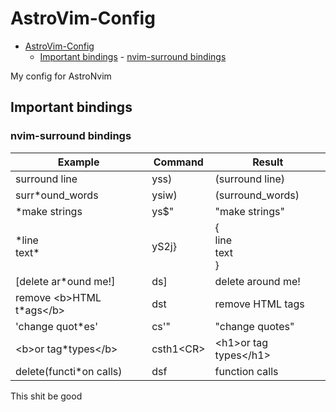 # AstroVim-Config

<!--toc:start-->

- [AstroVim-Config](#astrovim-config)
  - [Important bindings](#important-bindings) - [nvim-surround bindings](#nvim-surround-bindings)
  <!--toc:end-->

My config for AstroNvim

## Important bindings

### nvim-surround bindings

| Example                       | Command     | Result                         |
| ----------------------------- | ----------- | ------------------------------ |
| surround line                 | yss)        | (surround line)
| surr\*ound_words              | ysiw)       | (surround_words)               |
| \*make strings                | ys$"        | "make strings"                 |
| \*line <br/> text\*           | yS2j}       | { <br/>line <br/> text <br/> } |
| [delete ar*ound me!]          | ds]         | delete around me!              |
| remove \<b\>HTML t\*ags\</b\> | dst         | remove HTML tags               |
| 'change quot\*es'             | cs'"        | "change quotes"                |
| \<b\>or tag\*types\</b\>      | csth1\<CR\> | \<h1\>or tag types\</h1\>      |
| delete(functi\*on calls)      | dsf         | function calls                 |

This shit be good
